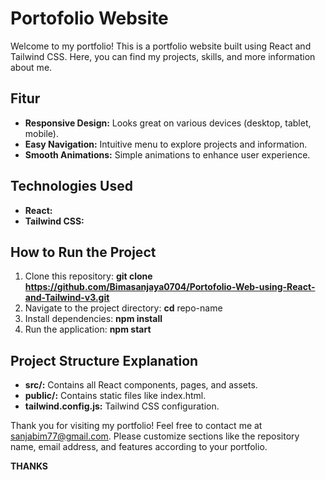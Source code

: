 # Portofolio Website

Welcome to my portfolio! This is a portfolio website built using React and Tailwind CSS. Here, you can find my projects, skills, and more information about me.

## Fitur

- **Responsive Design:** Looks great on various devices (desktop, tablet, mobile).
- **Easy Navigation:** Intuitive menu to explore projects and information.
- **Smooth Animations:** Simple animations to enhance user experience.

## Technologies Used

- **React:** 
- **Tailwind CSS:** 

## How to Run the Project

1. Clone this repository:
   **git clone https://github.com/Bimasanjaya0704/Portofolio-Web-using-React-and-Tailwind-v3.git**
2. Navigate to the project directory:
   **cd** repo-name
3. Install dependencies:
   **npm install**
4. Run the application:
   **npm start**

## Project Structure Explanation

- **src/:** Contains all React components, pages, and assets.
- **public/:** Contains static files like index.html.
- **tailwind.config.js:** Tailwind CSS configuration.

Thank you for visiting my portfolio! Feel free to contact me at sanjabim77@gmail.com.
Please customize sections like the repository name, email address, and features according to your portfolio.

**THANKS**


